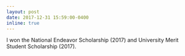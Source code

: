 ```yaml
---
layout: post
date: 2017-12-31 15:59:00-0400
inline: true
---
```


I won the National Endeavor Scholarship (2017) and University Merit Student Scholarship (2017).
